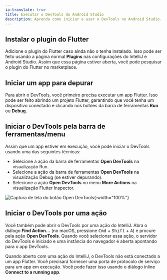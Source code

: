 ```yaml
---
ia-translate: true
title: Executar o DevTools do Android Studio
description: Aprenda como iniciar e usar o DevTools no Android Studio.
---
```


## Instalar o plugin do Flutter

Adicione o plugin do Flutter caso ainda não o tenha instalado.
Isso pode ser feito usando a página normal **Plugins** nas
configurações do IntelliJ e Android Studio. Assim que essa
página estiver aberta, você pode pesquisar o plugin do Flutter
no marketplace.

## Iniciar um app para depurar

Para abrir o DevTools, você primeiro precisa executar um app
Flutter. Isso pode ser feito abrindo um projeto Flutter,
garantindo que você tenha um dispositivo conectado e clicando
nos botões da barra de ferramentas **Run** ou **Debug**.

## Iniciar o DevTools pela barra de ferramentas/menu

Assim que um app estiver em execução, você pode iniciar o
DevTools usando uma das seguintes técnicas:

* Selecione a ação da barra de ferramentas **Open DevTools** na
  visualização Run.
* Selecione a ação da barra de ferramentas **Open DevTools** na
  visualização Debug (se estiver depurando).
* Selecione a ação **Open DevTools** no menu **More Actions** na
  visualização Flutter Inspector.

![Captura de tela do botão Open DevTools](/assets/images/docs/tools/devtools/android_studio_open_devtools.png){:width="100%"}

## Iniciar o DevTools por uma ação

Você também pode abrir o DevTools por uma ação do IntelliJ.
Abra o diálogo **Find Action...** (no macOS, pressione <kbd>Cmd</kbd> +
<kbd>Shift</kbd> + <kbd>A</kbd>) e procure pela ação **Open
DevTools**. Quando você selecionar essa ação, o servidor do
DevTools é iniciado e uma instância do navegador é aberta
apontando para o app DevTools.

Quando aberto com uma ação do IntelliJ, o DevTools não está
conectado a um app Flutter. Você precisará fornecer uma porta
de protocolo de serviço para um app em execução. Você pode
fazer isso usando o diálogo inline **Connect to a running app**.

